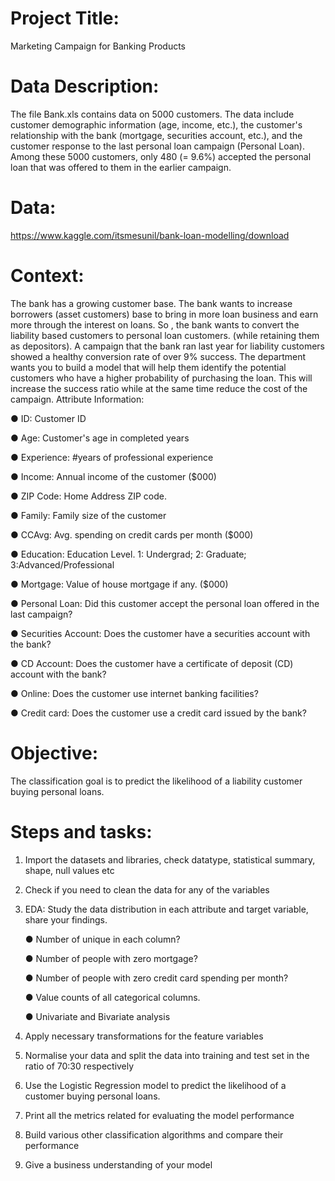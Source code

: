 
# Project Title:
Marketing Campaign for Banking Products

# Data Description:
The file Bank.xls contains data on 5000 customers. The data include customer demographic information (age, income, etc.), the customer's relationship with the bank
(mortgage, securities account, etc.), and the customer response to the last personal loan campaign (Personal Loan).
Among these 5000 customers, only 480 (= 9.6%) accepted the personal loan that was
offered to them in the earlier campaign.


# Data:
https://www.kaggle.com/itsmesunil/bank-loan-modelling/download
# Context:
The bank has a growing customer base. The bank wants to increase borrowers (asset customers) base to bring in more loan business and earn more through the interest on
loans. So , the bank wants to convert the liability based customers to personal loan customers. (while retaining them as depositors). A campaign that the bank ran last year
for liability customers showed a healthy conversion rate of over 9% success. The department wants you to build a model that will help them identify the potential
customers who have a higher probability of purchasing the loan. This will increase the success ratio while at the same time reduce the cost of the campaign.
Attribute Information: 

● ID: Customer ID

● Age: Customer's age in completed years

● Experience: #years of professional experience

● Income: Annual income of the customer ($000)

● ZIP Code: Home Address ZIP code.

● Family: Family size of the customer

● CCAvg: Avg. spending on credit cards per month ($000)

● Education: Education Level. 1: Undergrad; 2: Graduate; 3:Advanced/Professional

● Mortgage: Value of house mortgage if any. ($000)

● Personal Loan: Did this customer accept the personal loan offered in the last campaign?

● Securities Account: Does the customer have a securities account with the bank?

● CD Account: Does the customer have a certificate of deposit (CD) account with the bank?

● Online: Does the customer use internet banking facilities?

● Credit card: Does the customer use a credit card issued by the bank?

# Objective:
The classification goal is to predict the likelihood of a liability customer buying personal loans.

# Steps and tasks:
1. Import the datasets and libraries, check datatype, statistical summary, shape, null values etc
2. Check if you need to clean the data for any of the variables
3. EDA: Study the data distribution in each attribute and target variable, share your findings.

    ● Number of unique in each column?
    
    ● Number of people with zero mortgage?
    
    ● Number of people with zero credit card spending per month?
    
    ● Value counts of all categorical columns.
    
    ● Univariate and Bivariate analysis
    
4. Apply necessary transformations for the feature variables
5. Normalise your data and split the data into training and test set in the ratio of 70:30 respectively
6. Use the Logistic Regression model to predict the likelihood of a customer buying personal loans.
7. Print all the metrics related for evaluating the model performance
8. Build various other classification algorithms and compare their performance
9. Give a business understanding of your model
